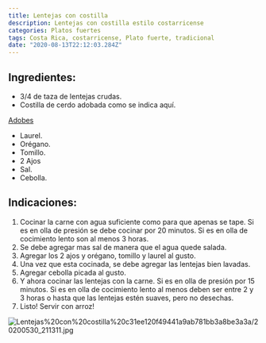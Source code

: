 ```yaml
---
title: Lentejas con costilla
description: Lentejas con costilla estilo costarricense
categories: Platos fuertes
tags: Costa Rica, costarricense, Plato fuerte, tradicional
date: "2020-08-13T22:12:03.284Z"
---
```


## Ingredientes:

- 3/4 de taza de lentejas crudas.
- Costilla de cerdo adobada como se indica aquí.

[Adobes ](https://www.notion.so/Adobes-4c61df92a4b64357801ad1f68a71e99f)

- Laurel.
- Orégano.
- Tomillo.
- 2 Ajos
- Sal.
- Cebolla.

## Indicaciones:

1. Cocinar la carne con agua suficiente como para que apenas se tape. Si es en olla de presión se debe cocinar por 20 minutos. Si es en olla de cocimiento lento son al menos 3 horas.
2. Se debe agregar mas sal de manera que el agua quede salada. 
3. Agregar los 2 ajos y orégano, tomillo y laurel al gusto.
4. Una vez que esta cocinada, se debe agregar las lentejas bien lavadas.
5. Agregar cebolla picada al gusto.
6. Y ahora cocinar las lentejas con la carne. Si es en olla de presión por 15 minutos. Si es en olla de cocimiento lento al menos deben ser entre 2 y 3 horas o hasta que las lentejas estén suaves, pero no desechas.
7. Listo! Servir con arroz!

![Lentejas%20con%20costilla%20c31ee120f49441a9ab781bb3a8be3a3a/20200530_211311.jpg](Lentejas%20con%20costilla%20c31ee120f49441a9ab781bb3a8be3a3a/20200530_211311.jpg)